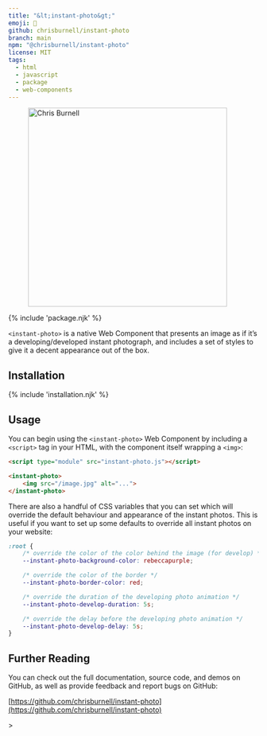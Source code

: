 ```yaml
---
title: "&lt;instant-photo&gt;"
emoji: 🌃
github: chrisburnell/instant-photo
branch: main
npm: "@chrisburnell/instant-photo"
license: MIT
tags:
  - html
  - javascript
  - package
  - web-components
---
```


<figure>
    <instant-photo develop>
        <img src="/images/avatar@4x.jpeg" alt="Chris Burnell" class=" [ canada ] " width="400" height="400">
    </instant-photo>
</figure>

{% include 'package.njk' %}

<code>&lt;instant-photo&gt;</code> is a native Web Component that presents an image as if it’s a developing/developed instant photograph, and includes a set of styles to give it a decent appearance out of the box.

## Installation

{% include 'installation.njk' %}

## Usage

You can begin using the <code>&lt;instant-photo&gt;</code> Web Component by including a <code>&lt;script&gt;</code> tag in your HTML, with the component itself wrapping a <code>&lt;img&gt;</code>:

```html
<script type="module" src="instant-photo.js"></script>

<instant-photo>
	<img src="/image.jpg" alt="...">
</instant-photo>
```

There are also a handful of CSS variables that you can set which will override the default behaviour and appearance of the instant photos. This is useful if you want to set up some defaults to override all instant photos on your website:

```css
:root {
	/* override the color of the color behind the image (for develop) */
	--instant-photo-background-color: rebeccapurple;

	/* override the color of the border */
	--instant-photo-border-color: red;

	/* override the duration of the developing photo animation */
	--instant-photo-develop-duration: 5s;

	/* override the delay before the developing photo animation */
	--instant-photo-develop-delay: 5s;
}
```

## Further Reading

You can check out the full documentation, source code, and demos on GitHub, as well as provide feedback and report bugs on GitHub:

[https://github.com/chrisburnell/instant-photo](https://github.com/chrisburnell/instant-photo)

<script type="module">{% include '../../../../node_modules/@chrisburnell/instant-photo/instant-photo.js' %}</script>>
